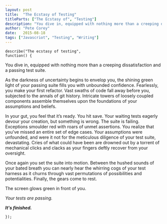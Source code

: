 ```yaml
---
layout: post
title:  "The Ecstasy of Testing"
titleParts: ["The Ecstasy of", "Testing"]
description: "You dive in, equipped with nothing more than a creeping dissatisfaction and a passing test suite..."
author: "Pete Corey"
date:   2015-08-18
tags: ["Javascriot", "Testing", "Writing"]
---
```


<code class="language-javascript">describe("The ecstasy of testing", function() {</code>

You dive in, equipped with nothing more than a creeping dissatisfaction and a passing test suite.

As the darkness of uncertainty begins to envelop you, the shining green light of your passing suite fills you with unbounded confidence. Fearlessly, you make your first refactor. Vast swaths of code fall away before you, subjected to the annals of git history. Intricate towers of loosely coupled components assemble themselves upon the foundations of your assumptions and beliefs.

In your gut, you feel that it’s ready. You hit save. Your waiting tests eagerly devour your creation, but something is wrong. The suite is failing. Exceptions smoulder red with roars of unmet assertions. You realize that you've missed an entire set of edge cases. Your assumptions were unfounded, and were it not for the meticulous diligence of your test suite, devastating. Cries of what could have been are drowned out by a torrent of mechanical clicks and clacks as your fingers deftly recover from your oversight.

Once again you set the suite into motion. Between the hushed sounds of your bated breath you can nearly hear the whirring cogs of your test harness as it churns through vast permutations of possibilities and potentialities. Finally, the gears come to rest.

The screen glows green in front of you.

_Your tests are passing._

___It's finished.___

<code class="language-javascript">});</code>
